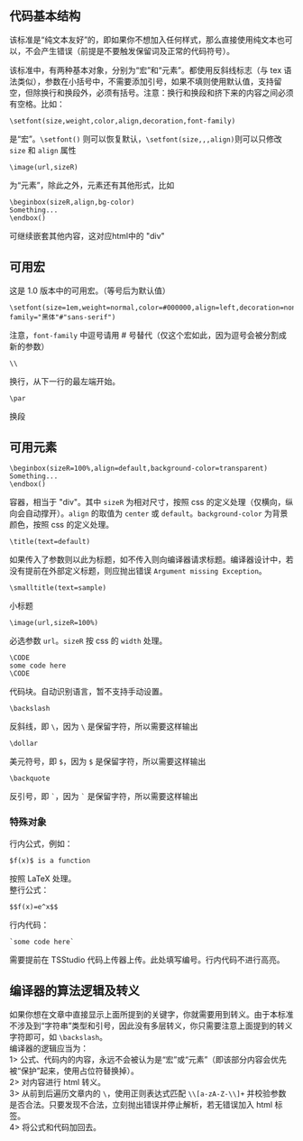 ## 代码基本结构

该标准是“纯文本友好”的，即如果你不想加入任何样式，那么直接使用纯文本也可以，不会产生错误（前提是不要触发保留词及正常的代码符号）。

该标准中，有两种基本对象，分别为“宏”和“元素”。都使用反斜线标志（与 tex 语法类似），参数在小括号中，不需要添加引号，如果不填则使用默认值，支持留空，但除换行和换段外，必须有括号。注意：换行和换段和挤下来的内容之间必须有空格。比如：
```
\setfont(size,weight,color,align,decoration,font-family)
```
是“宏”。`\setfont()` 则可以恢复默认，`\setfont(size,,,align)`则可以只修改 `size` 和 `align` 属性
```
\image(url,sizeR)
```
为“元素”，除此之外，元素还有其他形式，比如
```
\beginbox(sizeR,align,bg-color)
Something...
\endbox()
```
可继续嵌套其他内容，这对应html中的 "div"

## 可用宏

这是 1.0 版本中的可用宏。（等号后为默认值）

```
\setfont(size=1em,weight=normal,color=#000000,align=left,decoration=none,font-family="黑体"#"sans-serif")
```
注意，`font-family` 中逗号请用 # 号替代（仅这个宏如此，因为逗号会被分割成新的参数）
```
\\
```
换行，从下一行的最左端开始。
```
\par
```
换段

## 可用元素

```
\beginbox(sizeR=100%,align=default,background-color=transparent)
Something...
\endbox()
```
容器，相当于 "div"。其中 `sizeR` 为相对尺寸，按照 css 的定义处理（仅横向，纵向会自动撑开）。`align` 的取值为 `center` 或 `default`。`background-color` 为背景颜色，按照 css 的定义处理。
```
\title(text=default)
```
如果传入了参数则以此为标题，如不传入则向编译器请求标题。编译器设计中，若没有提前在外部定义标题，则应抛出错误 `Argument missing Exception`。
```
\smalltitle(text=sample)
```
小标题
```
\image(url,sizeR=100%)
```
必选参数 `url`。`sizeR` 按 css 的 `width` 处理。

```
\CODE
some code here
\CODE
```
代码块。自动识别语言，暂不支持手动设置。

```
\backslash
```
反斜线，即 `\`，因为 `\` 是保留字符，所以需要这样输出
```
\dollar
```
美元符号，即 `$`，因为 `$` 是保留字符，所以需要这样输出
```
\backquote
```
反引号，即 `` ` ``，因为 `` ` `` 是保留字符，所以需要这样输出
### 特殊对象
行内公式，例如：
```
$f(x)$ is a function
```
按照 LaTeX 处理。  
整行公式：
```
$$f(x)=e^x$$
```
行内代码：
```
`some code here`
```
需要提前在 TSStudio 代码上传器上传。此处填写编号。行内代码不进行高亮。

## 编译器的算法逻辑及转义
如果你想在文章中直接显示上面所提到的关键字，你就需要用到转义。由于本标准不涉及到“字符串”类型和引号，因此没有多层转义，你只需要注意上面提到的转义字符即可，如 `\backslash`。  
编译器的逻辑应当为：  
1> 公式、代码内的内容，永远不会被认为是“宏”或“元素”（即该部分内容会优先被“保护”起来，使用占位符替换掉）。  
2> 对内容进行 html 转义。   
3> 从前到后遍历文章内的 `\`，使用正则表达式匹配 `\\[a-zA-Z-\\]+` 并校验参数是否合法。只要发现不合法，立刻抛出错误并停止解析，若无错误加入 html 标签。  
4> 将公式和代码加回去。

